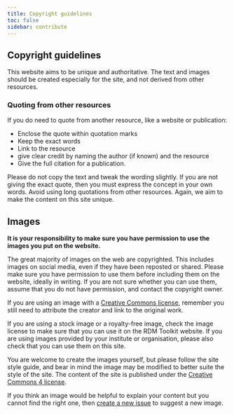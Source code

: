 ```yaml
---
title: Copyright guidelines
toc: false
sidebar: contribute
---
```


## Copyright guidelines

This website aims to be unique and authoritative. The text and images should be created especially for the site, and not derived from other resources.

### Quoting from other resources

If you do need to quote from another resource, like a website or publication:

 - Enclose the quote within quotation marks
 - Keep the exact words
 - Link to the resource 
 - give clear credit by naming the author (if known) and the resource
 - Give the full citation for a publication. 
 
Please do not copy the text and tweak the wording slightly. If you are not giving the exact quote, then you must express the concept in your own words. Avoid using long quotations from other resources. Again, we aim to make the content on this site unique.

## Images

**It is your responsibility to make sure you have permission to use the images you put on the website.**

The great majority of images on the web are copyrighted. This includes images on social media, even if they have been reposted or shared. Please make sure you have permission to use them before including them on the website, ideally in writing. If you are not sure whether you can use them, assume that you do not have permission, and contact the copyright owner. 

If you are using an image with a [Creative Commons license](https://en.wikipedia.org/wiki/Creative_Commons_license), remember you still need to attribute the creator and link to the original work.

If you are using a stock image or a royalty-free image, check the image license to make sure that you can use it on the RDM Toolkit website. If you are using images provided by your institute or organisation, please also check that you can use them on this site.

You are welcome to create the images yourself, but please follow the site style guide, and bear in mind the image may be modified to better suite the style of the site. The content of the site is published under the [Creative Commons 4 license](https://creativecommons.org/licenses/by/4.0/).

If you think an image would be helpful to explain your content but you cannot find the right one, then [create a new issue](https://github.com/elixir-europe/rdm-toolkit/issues) to suggest a new image.


